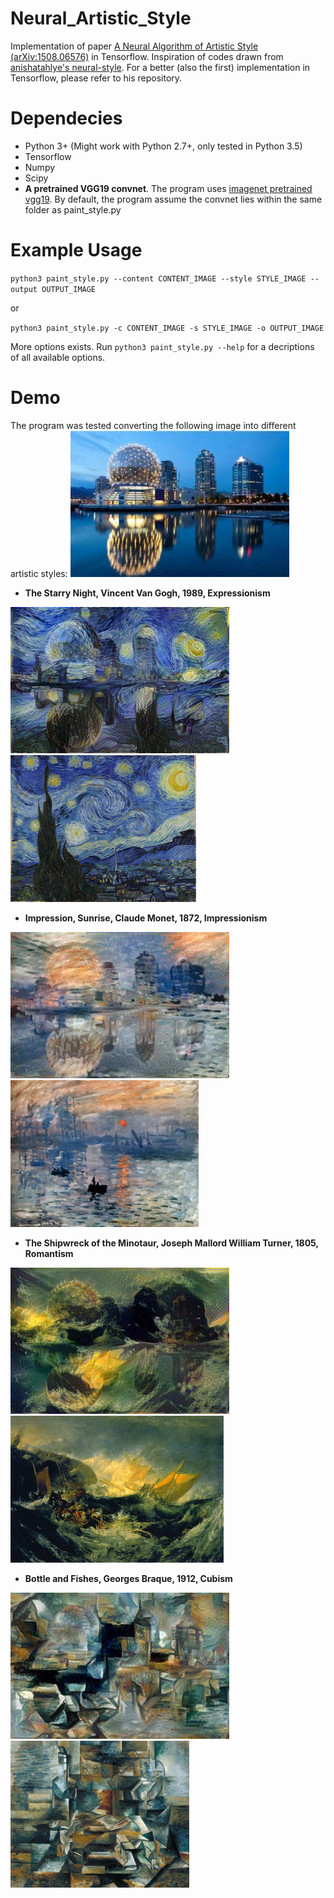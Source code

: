 # Neural_Artistic_Style
Implementation of paper [A Neural Algorithm of Artistic Style (arXiv:1508.06576)][paper] in Tensorflow.
Inspiration of codes drawn from [anishatahlye's neural-style][repo]. For a better (also the first) implementation in Tensorflow, please refer to his repository.

# Dependecies
- Python 3+ (Might work with Python 2.7+, only tested in Python 3.5)
- Tensorflow
- Numpy
- Scipy
- <b>A pretrained VGG19 convnet</b>. The program uses [imagenet pretrained vgg19][vgg]. By default, the program assume the convnet lies within the same folder as paint_style.py

# Example Usage
`python3 paint_style.py --content CONTENT_IMAGE --style STYLE_IMAGE --output OUTPUT_IMAGE`

or

`python3 paint_style.py -c CONTENT_IMAGE -s STYLE_IMAGE -o OUTPUT_IMAGE`

More options exists. Run `python3 paint_style.py --help` for a decriptions of all available options.


# Demo
The program was tested converting the following image into different artistic styles:
![content](https://github.com/everfor/Neural_Artistic_Style/blob/master/demo/content.jpg)

- <b>The Starry Night, Vincent Van Gogh, 1989, Expressionism</b>

![out-1](https://github.com/everfor/Neural_Artistic_Style/blob/master/demo/out-1.jpg)
<img src="https://github.com/everfor/Neural_Artistic_Style/blob/master/demo/the_starry_night.jpg" height="235"/>


- <b>Impression, Sunrise, Claude Monet, 1872, Impressionism</b>

![out-1](https://github.com/everfor/Neural_Artistic_Style/blob/master/demo/out-3.jpg)
<img src="https://github.com/everfor/Neural_Artistic_Style/blob/master/demo/sunrise.jpg" height="235"/>


- <b>The Shipwreck of the Minotaur, Joseph Mallord William Turner, 1805, Romantism</b>

![out-1](https://github.com/everfor/Neural_Artistic_Style/blob/master/demo/out-2.jpg)
<img src="https://github.com/everfor/Neural_Artistic_Style/blob/master/demo/the_shipwreck_of_the_minotaur.jpg" height="235"/>


- <b>Bottle and Fishes, Georges Braque, 1912, Cubism</b>

![out-1](https://github.com/everfor/Neural_Artistic_Style/blob/master/demo/out-4.jpg)
<img src="https://github.com/everfor/Neural_Artistic_Style/blob/master/demo/bottle_and_fishes.jpg" height="235"/>


[paper]: https://arxiv.org/abs/1508.06576
[repo]: https://github.com/anishathalye/neural-style
[vgg]: http://www.vlfeat.org/matconvnet/models/beta16/imagenet-vgg-verydeep-19.mat
